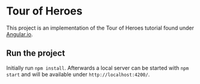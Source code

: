 # Tour of Heroes
This project is an implementation of the Tour of Heroes tutorial found under [Angular.io](https://angular.io/docs/ts/latest/tutorial/).

## Run the project
Initially run `npm install`.
Afterwards a local server can be started with `npm start` and will be available under `http://localhost:4200/`.
